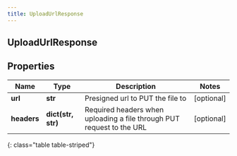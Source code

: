 ```yaml
---
title: UploadUrlResponse
---
```

## UploadUrlResponse

## Properties

|Name | Type | Description | Notes|
|------------ | ------------- | ------------- | -------------|
| **url** | **str** | Presigned url to PUT the file to | [optional] |
| **headers** | **dict(str, str)** | Required headers when uploading a file through PUT request to the URL | [optional] |
{: class="table table-striped"}


